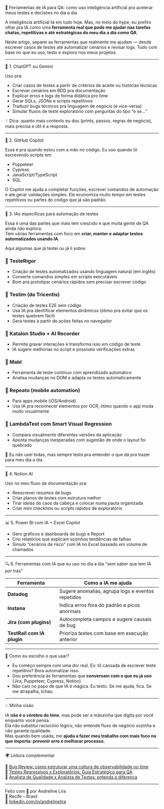 📘 Ferramentas de IA para QA: como uso inteligência artificial pra acelerar meus testes e decisões no dia a dia

A inteligência artificial tá em tudo hoje. Mas, no meio do hype, eu prefiro olhar pra IA como uma **ferramenta real que pode me ajudar nas tarefas chatas, repetitivas e até estratégicas do meu dia a dia como QA**.

Neste artigo, separei as ferramentas que realmente me ajudam — desde escrever casos de testes até automatizar cenários e revisar logs. Tudo com base no que eu uso, testo e exploro nos meus projetos.

---

🤖 1. ChatGPT ou Gemini

Uso pra:
- Criar casos de testes a partir de critérios de aceite ou histórias técnicas
- Escrever cenários em BDD pra documentação
- Explicar erros e logs de forma didática pro time
- Gerar SQLs, JSONs e scripts repetitivos
- Traduzir bugs técnicos pra linguagem de negócio (e vice-versa)
- Simular fluxos de teste exploratório com perguntas do tipo “e se…”

💡 Dica: quanto mais contexto eu dou (prints, passos, regras de negócio), mais precisa e útil é a resposta.

---

🧠 2. GitHub Copilot

Essa é pra quando estou com a mão no código. Eu uso quando tô escrevendo scripts em:

- Puppeteer
- Cypress
- JavaScript/TypeScript
- SQL

O Copilot me ajuda a completar funções, escrever comandos de automação e até gerar validações simples. Ele economiza muito tempo em testes repetitivos ou partes do código que já são padrão.

---

🧪 3. IAs específicas para automação de testes

Essa é uma das partes que mais tem crescido  e que muita gente de QA ainda não explora.  
Tem várias ferramentas com foco em **criar, manter e adaptar testes automatizados usando IA**.

Aqui algumas que já testei ou já li sobre:

### 🤖 TesteRigor
- Criação de testes automatizados usando linguagem natural (em inglês)
- Converte comandos simples em scripts executáveis
- Bom pra prototipar cenários rápidos sem precisar escrever código

### 🤖 Testim (da Tricentis)
- Criação de testes E2E sem código
- Usa IA pra identificar elementos dinâmicos (ótimo pra evitar que os testes quebrem fácil)
- Gera testes a partir de ações feitas no navegador

### 🤖 Katalon Studio + AI Recorder
- Permite gravar interações e transforma isso em código de teste
- IA sugere melhorias no script e possíveis verificações extras

### 🤖 Mabl
- Ferramenta de teste contínuo com aprendizado automático
- Analisa mudanças no DOM e adapta os testes automaticamente

### 🤖 Repeato (mobile automation)
- Para apps mobile (iOS/Android)
- Usa IA pra reconhecer elementos por OCR, ótimo quando o app muda muito visualmente

### 🤖 LambdaTest com Smart Visual Regression
- Compara visualmente diferentes versões da aplicação
- Aponta mudanças inesperadas com sugestão de onde o layout foi quebrado

💬 Eu não usei todas, mas sempre testo pra entender o que dá pra trazer para meu dia a dia.

---

📄 4. Notion AI

Uso no meu fluxo de documentação pra:
- Reescrever resumos de bugs
- Criar planos de testes com estrutura melhor
- Tirar ideias do caos da cabeça e colocar numa pauta organizada
- Criar mini checklists ou scripts rápidos de exploratório

---

📊 5. Power BI com IA + Excel Copilot

- Gero gráficos e dashboards de bugs e Report
- Crio relatórios que explicam sozinhos tendências de falhas
- Simulo “cenários de risco” com IA no Excel baseado em volume de chamados

---

🔍 6. Ferramentas com IA que eu uso no dia a dia "sem saber que tem IA por trás"

| Ferramenta        | Como a IA me ajuda                                 |
|-------------------|----------------------------------------------------|
| **Datadog**       | Sugere anomalias, agrupa logs e eventos repetidos  |
| **Instana**       | Indica erros fora do padrão e picos anormais       |
| **Jira (com plugins)** | Autocompleta campos e sugere causais de bug        |
| **TestRail com IA plugin** | Prioriza testes com base em execução anterior   |

---

🧭 Como eu escolho o que usar?

- Eu começo sempre com uma dor real. Ex: tô cansada de escrever teste repetitivo? Bora automatizar isso.
- Dou preferência às ferramentas que **conversam com o que eu já uso** (Jira, Puppeteer, Cypress, Notion)
- Não caio no papo de que IA é mágica. Eu testo. Se me ajuda, fica. Se me atrapalha, tchau.

---

💡 Minha visão

IA **não é o cérebro do time**, mas pode ser a mãozinha que digita por você enquanto você pensa.  
Ela não substitui raciocínio lógico, não entende fluxo de negócio sozinha e não garante qualidade.  
Mas quando bem usada, me **ajuda a fazer meu trabalho com mais foco no que importa: prevenir erro e melhorar processo.**

---

🌍 Leitura complementar

🔗 [Bug Review: como estruturar uma cultura de observabilidade no time](https://github.com/andreline/bug-review/tree/main)  
🔗 [Testes Regressivos x Exploratórios: Guia Estratégico para QA](https://github.com/andreline/regressivo-vs-exploratorio/tree/main)  
🔗 [Analista de Qualidade x Analista de Testes: entenda a diferença](https://github.com/andreline/qa-vs-teste/tree/main)

---

Feito com 💜 por Andreline Lira  
📍 Recife – Brasil  
🔗 [linkedin.com/in/andrelinelira](https://www.linkedin.com/in/andrelinelira/)
